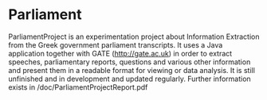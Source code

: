 Parliament
==========

ParliamentProject is an experimentation project about Information Extraction from the Greek government parliament 
transcripts.
It uses a Java application together with GATE (http://gate.ac.uk) in order to extract speeches, parliamentary reports, questions and various other information and present them in a readable format for viewing or data analysis. It is still unfinished and in development and updated regularly.
Further information exists in /doc/ParliamentProjectReport.pdf 
